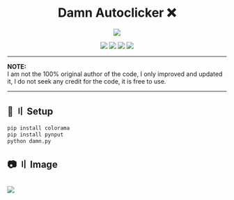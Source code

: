 <h1 align="center">
  Damn Autoclicker ❌
</h1>

<p align="center"> 
  <kbd>
<img src="https://cdn.discordapp.com/attachments/953748242481418362/997119457568759828/d100e352f1e7985fd6d7b924ea49cbaa.jpg">
  </kbd>
</p>
<p align="center">
  <img src="https://img.shields.io/github/languages/top/dev-hyns/Damn-Autoclicker?style=flat-square">
  <img src="https://img.shields.io/github/last-commit/dev-hyns/Damn-Autoclicker?style=flat-square">
  <img src="https://img.shields.io/github/stars/dev-hyns/Damn-Autoclicker?color=%02B039&label=Stars&style=flat-square">
  <img src="https://img.shields.io/github/forks/dev-hyns/Damn-Autoclicker?color=%02B039&label=Forks&style=flat-square">
</p>

---

</h2>

**NOTE:** \
I am not the 100% original author of the code, I only improved and updated it, I do not seek any credit for the code, it is free to use.

---

## <a id="setup"></a> 📁 〢 Setup

```python
pip install colorama
pip install pynput
python damn.py
```

## <a id="Image"></a> 📷 〢 Image
## <img src="https://media.discordapp.net/attachments/994054709046431854/997760224842756146/unknown.png">

